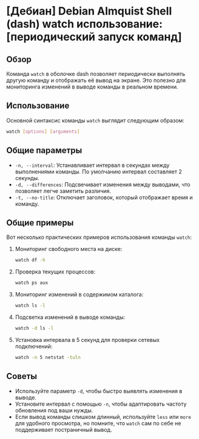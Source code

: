 # [Дебиан] Debian Almquist Shell (dash) watch использование: [периодический запуск команд]

## Обзор
Команда `watch` в оболочке dash позволяет периодически выполнять другую команду и отображать её вывод на экране. Это полезно для мониторинга изменений в выводе команды в реальном времени.

## Использование
Основной синтаксис команды `watch` выглядит следующим образом:

```bash
watch [options] [arguments]
```

## Общие параметры
- `-n, --interval`: Устанавливает интервал в секундах между выполнениями команды. По умолчанию интервал составляет 2 секунды.
- `-d, --differences`: Подсвечивает изменения между выводами, что позволяет легче заметить различия.
- `-t, --no-title`: Отключает заголовок, который отображает время и команду.

## Общие примеры
Вот несколько практических примеров использования команды `watch`:

1. Мониторинг свободного места на диске:
   ```bash
   watch df -h
   ```

2. Проверка текущих процессов:
   ```bash
   watch ps aux
   ```

3. Мониторинг изменений в содержимом каталога:
   ```bash
   watch ls -l
   ```

4. Подсветка изменений в выводе команды:
   ```bash
   watch -d ls -l
   ```

5. Установка интервала в 5 секунд для проверки сетевых подключений:
   ```bash
   watch -n 5 netstat -tuln
   ```

## Советы
- Используйте параметр `-d`, чтобы быстро выявлять изменения в выводе.
- Установите интервал с помощью `-n`, чтобы адаптировать частоту обновления под ваши нужды.
- Если вывод команды слишком длинный, используйте `less` или `more` для удобного просмотра, но помните, что `watch` сам по себе не поддерживает постраничный вывод.